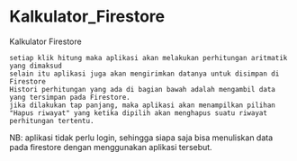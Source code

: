 # Kalkulator_Firestore
Kalkulator Firestore

    setiap klik hitung maka aplikasi akan melakukan perhitungan aritmatik yang dimaksud
    selain itu aplikasi juga akan mengirimkan datanya untuk disimpan di Firestore
    Histori perhitungan yang ada di bagian bawah adalah mengambil data yang tersimpan pada Firestore.
    jika dilakukan tap panjang, maka aplikasi akan menampilkan pilihan "Hapus riwayat" yang ketika dipilih akan menghapus suatu riwayat perhitungan tertentu.

NB: aplikasi tidak perlu login, sehingga siapa saja bisa menuliskan data pada firestore dengan menggunakan aplikasi tersebut.
